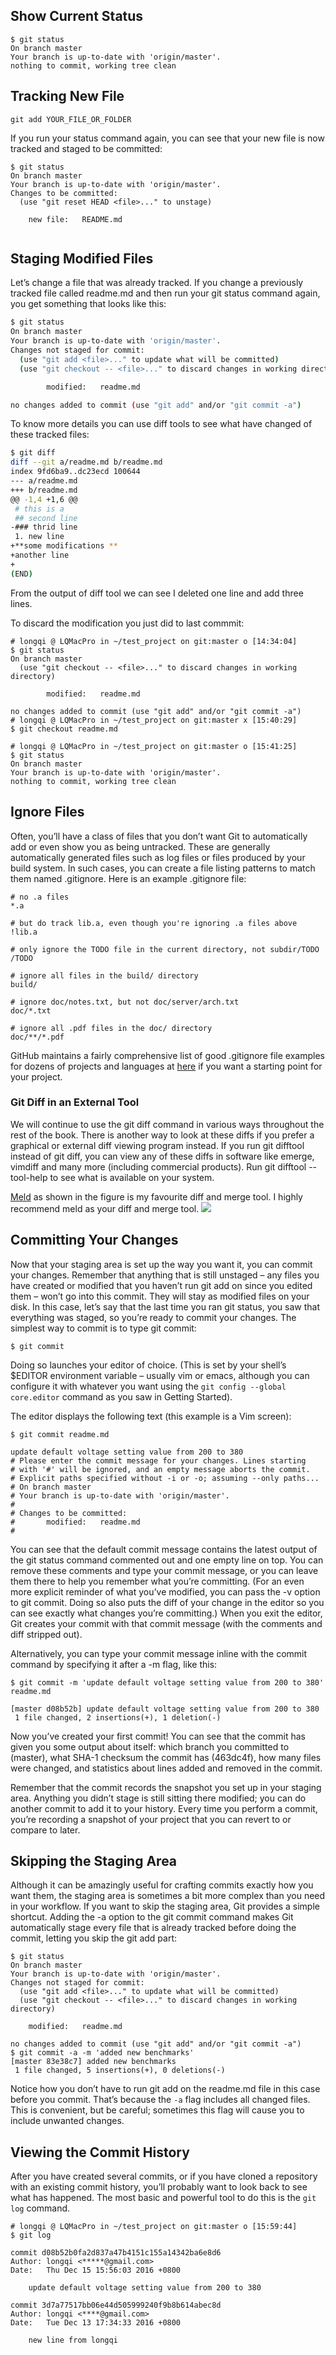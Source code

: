 ## Show Current Status
```
$ git status
On branch master
Your branch is up-to-date with 'origin/master'.
nothing to commit, working tree clean
```

## Tracking New File
```
git add YOUR_FILE_OR_FOLDER
```
If you run your status command again, you can see that your new file is now tracked and staged to be committed:

```
$ git status
On branch master
Your branch is up-to-date with 'origin/master'.
Changes to be committed:
  (use "git reset HEAD <file>..." to unstage)

    new file:   README.md
    
```
## Staging Modified Files

Let’s change a file that was already tracked. If you change a previously tracked file called readme.md and then run your git status command again, you get something that looks like this:

```bash
$ git status
On branch master
Your branch is up-to-date with 'origin/master'.
Changes not staged for commit:
  (use "git add <file>..." to update what will be committed)
  (use "git checkout -- <file>..." to discard changes in working directory)

        modified:   readme.md

no changes added to commit (use "git add" and/or "git commit -a")
```
To know more details you can use diff tools to see what have changed of these tracked files:

```bash
$ git diff
diff --git a/readme.md b/readme.md
index 9fd6ba9..dc23ecd 100644
--- a/readme.md
+++ b/readme.md
@@ -1,4 +1,6 @@
 # this is a
 ## second line
-### thrid line
 1. new line
+**some modifications **
+another line
+
(END)
```
From the output of diff tool we can see I deleted one line and add three lines.

To discard the modification you just did to last commmit:
```
# longqi @ LQMacPro in ~/test_project on git:master o [14:34:04]
$ git status
On branch master
  (use "git checkout -- <file>..." to discard changes in working directory)

        modified:   readme.md

no changes added to commit (use "git add" and/or "git commit -a")
# longqi @ LQMacPro in ~/test_project on git:master x [15:40:29]
$ git checkout readme.md

# longqi @ LQMacPro in ~/test_project on git:master o [15:41:25]
$ git status
On branch master
Your branch is up-to-date with 'origin/master'.
nothing to commit, working tree clean
```
## Ignore Files
Often, you’ll have a class of files that you don’t want Git to automatically add or even show you as being untracked. These are generally automatically generated files such as log files or files produced by your build system. In such cases, you can create a file listing patterns to match them named .gitignore. Here is an example .gitignore file:

```
# no .a files
*.a

# but do track lib.a, even though you're ignoring .a files above
!lib.a

# only ignore the TODO file in the current directory, not subdir/TODO
/TODO

# ignore all files in the build/ directory
build/

# ignore doc/notes.txt, but not doc/server/arch.txt
doc/*.txt

# ignore all .pdf files in the doc/ directory
doc/**/*.pdf
```

GitHub maintains a fairly comprehensive list of good .gitignore file examples for dozens of projects and languages at [here](https://github.com/github/gitignore) if you want a starting point for your project.

### Git Diff in an External Tool


We will continue to use the git diff command in various ways throughout the rest of the book. There is another way to look at these diffs if you prefer a graphical or external diff viewing program instead. If you run git difftool instead of git diff, you can view any of these diffs in software like emerge, vimdiff and many more (including commercial products). Run git difftool --tool-help to see what is available on your system.

[Meld](http://meldmerge.org/) as shown in the figure is my favourite diff and merge tool. I highly recommend meld as your diff and merge tool.
![](/assets/Snip20161215_18.png)


## Committing Your Changes
Now that your staging area is set up the way you want it, you can commit your changes. Remember that anything that is still unstaged – any files you have created or modified that you haven’t run git add on since you edited them – won’t go into this commit. They will stay as modified files on your disk. In this case, let’s say that the last time you ran git status, you saw that everything was staged, so you’re ready to commit your changes. The simplest way to commit is to type git commit:
```
$ git commit
```
Doing so launches your editor of choice. (This is set by your shell’s $EDITOR environment variable – usually vim or emacs, although you can configure it with whatever you want using the `git config --global core.editor` command as you saw in Getting Started).

The editor displays the following text (this example is a Vim screen):
```
$ git commit readme.md

update default voltage setting value from 200 to 380
# Please enter the commit message for your changes. Lines starting
# with '#' will be ignored, and an empty message aborts the commit.
# Explicit paths specified without -i or -o; assuming --only paths...
# On branch master
# Your branch is up-to-date with 'origin/master'.
#
# Changes to be committed:
#       modified:   readme.md
#
```
You can see that the default commit message contains the latest output of the git status command commented out and one empty line on top. You can remove these comments and type your commit message, or you can leave them there to help you remember what you’re committing. (For an even more explicit reminder of what you’ve modified, you can pass the -v option to git commit. Doing so also puts the diff of your change in the editor so you can see exactly what changes you’re committing.) When you exit the editor, Git creates your commit with that commit message (with the comments and diff stripped out).

Alternatively, you can type your commit message inline with the commit command by specifying it after a -m flag, like this:
```
$ git commit -m 'update default voltage setting value from 200 to 380' readme.md

[master d08b52b] update default voltage setting value from 200 to 380
 1 file changed, 2 insertions(+), 1 deletion(-)
```

Now you’ve created your first commit! You can see that the commit has given you some output about itself: which branch you committed to (master), what SHA-1 checksum the commit has (463dc4f), how many files were changed, and statistics about lines added and removed in the commit.

Remember that the commit records the snapshot you set up in your staging area. Anything you didn’t stage is still sitting there modified; you can do another commit to add it to your history. Every time you perform a commit, you’re recording a snapshot of your project that you can revert to or compare to later.

## Skipping the Staging Area
Although it can be amazingly useful for crafting commits exactly how you want them, the staging area is sometimes a bit more complex than you need in your workflow. If you want to skip the staging area, Git provides a simple shortcut. Adding the -a option to the git commit command makes Git automatically stage every file that is already tracked before doing the commit, letting you skip the git add part:
```
$ git status
On branch master
Your branch is up-to-date with 'origin/master'.
Changes not staged for commit:
  (use "git add <file>..." to update what will be committed)
  (use "git checkout -- <file>..." to discard changes in working directory)

    modified:   readme.md

no changes added to commit (use "git add" and/or "git commit -a")
$ git commit -a -m 'added new benchmarks'
[master 83e38c7] added new benchmarks
 1 file changed, 5 insertions(+), 0 deletions(-)
```

Notice how you don’t have to run git add on the readme.md file in this case before you commit. That’s because the `-a` flag includes all changed files. This is convenient, but be careful; sometimes this flag will cause you to include unwanted changes.


## Viewing the Commit History
After you have created several commits, or if you have cloned a repository with an existing commit history, you’ll probably want to look back to see what has happened. The most basic and powerful tool to do this is the `git log` command.

```
# longqi @ LQMacPro in ~/test_project on git:master o [15:59:44]
$ git log

commit d08b52b0fa2d837a47b4151c155a14342ba6e8d6
Author: longqi <*****@gmail.com>
Date:   Thu Dec 15 15:56:03 2016 +0800

    update default voltage setting value from 200 to 380

commit 3d7a77517bb06e44d505999240f9b8b614abec8d
Author: longqi <****@gmail.com>
Date:   Tue Dec 13 17:34:33 2016 +0800

    new line from longqi

```